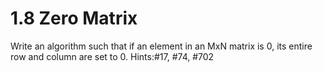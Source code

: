 # 1.8 Zero Matrix

Write an algorithm such that if an element in an MxN matrix is 0, its entire row and column are set to 0.
Hints:#17, #74, #702
